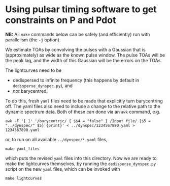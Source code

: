 # Using pulsar timing software to get constraints on P and Pdot

**NB:** All `make` commands below can be safely (and efficiently) run with parallelism (the `-j` option).

We estimate TOAs by convolving the pulses with a Gaussian that is (approximately) as wide as the known pulse window.
The pulse TOAs will be the peak lag, and the width of this Gaussian will be the errors on the TOAs.

The lightcurves need to be

- dedispersed to infinite frequency (this happens by default in `dedisperse_dynspec.py`), and
- *not* barycentred.

To do this, fresh `yaml` files need to be made that explicitly turn barycentring off.
The yaml files also need to include a change to the relative path to the dynamic spectrum data.
Both of these can done via an `awk` command, e.g.

```
awk -F '[ ]' '/barycentric/ { $$4 = "false" } /Input file/ {$5 = "../dynspec/" $5} {print}' < ../dynspec/1234567890.yaml > 1234567890.yaml
```

or, to run on all available `../dynspec/*.yaml` files,

```
make yaml_files
```

which puts the revised `yaml` files into this directory.
Now we are ready to make the lightcurves themselves, by running the `dedisperse_dynspec.py` script on the new `yaml` files, which can be invoked with

```
make lightcurves
```
